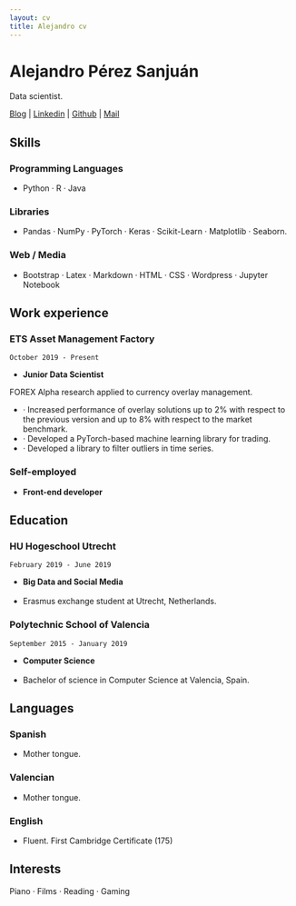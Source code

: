 ```yaml
---
layout: cv
title: Alejandro cv
---
```

# Alejandro Pérez Sanjuán
Data scientist.

<div id="webaddress">
<a href="https://xylambda.github.io/blog/">Blog</a>
| <a href="https://www.linkedin.com/in/alejandro-p%C3%A9rez-sanju%C3%A1n/">Linkedin</a>
| <a href="https://github.com/Xylambda">Github</a>
| <a href = "mailto: alejandroperezsanjuan@gmail.com">Mail</a>
</div>

## Skills

### Programming Languages
* Python · R · Java

### Libraries
* Pandas · NumPy · PyTorch · Keras · Scikit-Learn · Matplotlib · Seaborn.

### Web / Media
* Bootstrap · Latex · Markdown · HTML · CSS · Wordpress · Jupyter Notebook

## Work experience

### ETS Asset Management Factory
`October 2019 - Present`
* __Junior Data Scientist__ 

FOREX Alpha research applied to currency overlay management.<br>
* · Increased performance of overlay solutions up to 2% with respect to the 
previous version and up to 8% with respect to the market benchmark.
* · Developed a PyTorch-based machine learning library for trading.
* · Developed a library to filter outliers in time series.

### Self-employed
* __Front-end developer__ 

## Education
### HU Hogeschool Utrecht
`February 2019 - June 2019`
* __Big Data and Social Media__ <br><br>
* Erasmus exchange student at Utrecht, Netherlands.

### Polytechnic School of Valencia
`September 2015 - January 2019`
* __Computer Science__ <br><br>
* Bachelor of science in Computer Science at Valencia, Spain.

## Languages
### __Spanish__
* Mother tongue.

### __Valencian__
* Mother tongue.

### __English__
* Fluent. First Cambridge Certificate (175)


## Interests
Piano · Films · Reading · Gaming


<!-- ### Footer

Last updated: May 2013 -->


